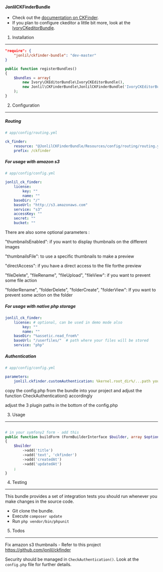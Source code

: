 #### JonlilCKFinderBundle

- Check out the [documentation on CKFinder](http://cksource.com/ckfinder).
- If you plan to configure ckeditor a little bit more, look at the [IvoryCKeditorBundle](https://github.com/egeloen/IvoryCKEditorBundle).

1) Installation
-------------------------

```json
"require": {
    "jonlil/ckfinder-bundle": "dev-master"
}
```

```php
public function registerBundles()
{
    $bundles = array(
        new Ivory\CKEditorBundle\IvoryCKEditorBundle(),
        new Jonlil\CKFinderBundle\JonlilCKFinderBundle('IvoryCKEditorBundle'),
    );
}
```

2) Configuration
--------------------------

##### Routing
```yaml
# app/config/routing.yml

ck_finder:
    resource: "@JonlilCKFinderBundle/Resources/config/routing/routing.yml"
    prefix: /ckfinder
```

##### For usage with amazon s3
```yaml
# app/config/config.yml

jonlil_ck_finder:
    license:
        key: ""
        name: ""
    baseDir: "/"
    baseUrl: "http://s3.amazonaws.com"
    service: "s3"
    accessKey: ""
    secret: ""
    bucket: ""
```

There are also some optional parameters :

"thumbnailsEnabled": if you want to display thumbnails on the different images

"thumbnailsFile": to use a specific thumbnails to make a preview

"directAccess": if you have a direct access to the file forthe preview

"fileDelete", "fileRename", "fileUpload", "fileView": if you want to prevent some file action

"folderRename", "folderDelete", "folderCreate", "folderView": If you want to prevent some action on the folder

##### For usage with native php storage
```yaml
jonlil_ck_finder:
    license: # optional, can be used in demo mode also
        key: ""
        name: ""
    baseDir: "%assetic.read_from%"
    baseUrl: "/userfiles/"  # path where your files will be stored
    service: "php"
```

##### Authentication
```yaml
# app/config/config.yml

parameters:
    jonlil.ckfinder.customAuthentication: %kernel.root_dir%/...path your custom config.php
```
copy the config.php from the bundle into your project and adjust the function CheckAuthentication() accordingly

adjust the 3 plugin paths in the bottom of the config.php


3) Usage
--------------------------
```php

# in your symfony2 form - add this
public function buildForm (FormBuilderInterface $builder, array $options)
{
    $builder
        ->add('title')
        ->add('text', 'ckfinder')
        ->add('createdAt')
        ->add('updatedAt')
    ;
}
```

4) Testing
---------------------------
This bundle provides a set of integration tests you should run whenever you make changes in the source code.

- Git clone the bundle.
- Execute `composer update`
- Run `php vendor/bin/phpunit`

5) Todos
---------------------------
Fix amazon s3 thumbnails - Refer to this project https://github.com/jonlil/ckfinder

Security should be managed in `CheckAuthentication()`. Look at the `config.php` file for further details.

